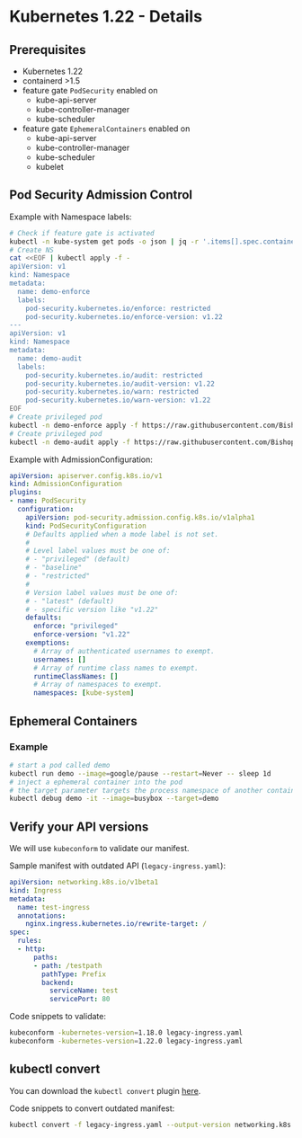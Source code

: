 # Kubernetes 1.22 - Details

## Prerequisites

* Kubernetes 1.22
* containerd >1.5
* feature gate `PodSecurity` enabled on
  * kube-api-server
  * kube-controller-manager
  * kube-scheduler
* feature gate `EphemeralContainers` enabled on
  * kube-api-server
  * kube-controller-manager
  * kube-scheduler
  * kubelet

## Pod Security Admission Control

Example with Namespace labels:

```bash
# Check if feature gate is activated
kubectl -n kube-system get pods -o json | jq -r '.items[].spec.containers[].command'
# Create NS
cat <<EOF | kubectl apply -f -
apiVersion: v1
kind: Namespace
metadata:
  name: demo-enforce
  labels:
    pod-security.kubernetes.io/enforce: restricted
    pod-security.kubernetes.io/enforce-version: v1.22
---
apiVersion: v1
kind: Namespace
metadata:
  name: demo-audit 
  labels:
    pod-security.kubernetes.io/audit: restricted
    pod-security.kubernetes.io/audit-version: v1.22
    pod-security.kubernetes.io/warn: restricted
    pod-security.kubernetes.io/warn-version: v1.22
EOF
# Create privileged pod
kubectl -n demo-enforce apply -f https://raw.githubusercontent.com/BishopFox/badPods/main/manifests/priv/pod/priv-exec-pod.yaml
# Create privileged pod
kubectl -n demo-audit apply -f https://raw.githubusercontent.com/BishopFox/badPods/main/manifests/priv/pod/priv-exec-pod.yaml
```

Example with AdmissionConfiguration:

```yaml
apiVersion: apiserver.config.k8s.io/v1
kind: AdmissionConfiguration
plugins:
- name: PodSecurity
  configuration:
    apiVersion: pod-security.admission.config.k8s.io/v1alpha1
    kind: PodSecurityConfiguration
    # Defaults applied when a mode label is not set.
    #
    # Level label values must be one of:
    # - "privileged" (default)
    # - "baseline"
    # - "restricted"
    #
    # Version label values must be one of:
    # - "latest" (default) 
    # - specific version like "v1.22"
    defaults:
      enforce: "privileged"
      enforce-version: "v1.22"
    exemptions:
      # Array of authenticated usernames to exempt.
      usernames: []
      # Array of runtime class names to exempt.
      runtimeClassNames: []
      # Array of namespaces to exempt.
      namespaces: [kube-system]
```

## Ephemeral Containers
### Example
```bash
# start a pod called demo
kubectl run demo --image=google/pause --restart=Never -- sleep 1d
# inject a ephemeral container into the pod
# the target parameter targets the process namespace of another container
kubectl debug demo -it --image=busybox --target=demo
```

## Verify your API versions

We will use `kubeconform` to validate our manifest.

Sample manifest with outdated API (`legacy-ingress.yaml`):

```yaml
apiVersion: networking.k8s.io/v1beta1
kind: Ingress
metadata:
  name: test-ingress
  annotations:
    nginx.ingress.kubernetes.io/rewrite-target: /
spec:
  rules:
  - http:
      paths:
      - path: /testpath
        pathType: Prefix
        backend:
          serviceName: test
          servicePort: 80
```

Code snippets to validate:

```bash
kubeconform -kubernetes-version=1.18.0 legacy-ingress.yaml
kubeconform -kubernetes-version=1.22.0 legacy-ingress.yaml
```

## kubectl convert

You can download the `kubectl convert` plugin [here](https://www.downloadkubernetes.com).

Code snippets to convert outdated manifest:

```bash
kubectl convert -f legacy-ingress.yaml --output-version networking.k8s.io/v1
```
